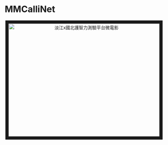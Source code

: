 # MMCalliNet

<p align="center">
  <a href="https://www.youtube.com/watch?v=cferDbx4bwY" target="_blank">
    <img src="http://img.youtube.com/vi/cferDbx4bwY/0.jpg" 
    alt="淡江x國北護智力測驗平台微電影" width="480" height="360" border="10" />
  </a>
</p>
